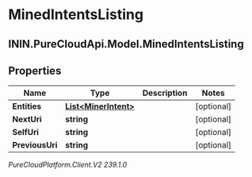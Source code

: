 # MinedIntentsListing

## ININ.PureCloudApi.Model.MinedIntentsListing

## Properties

|Name | Type | Description | Notes|
|------------ | ------------- | ------------- | -------------|
| **Entities** | [**List&lt;MinerIntent&gt;**](MinerIntent) |  | [optional] |
| **NextUri** | **string** |  | [optional] |
| **SelfUri** | **string** |  | [optional] |
| **PreviousUri** | **string** |  | [optional] |



_PureCloudPlatform.Client.V2 239.1.0_
